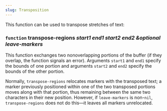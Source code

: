 ```yaml
---
slug: Transposition
---
```


This function can be used to transpose stretches of text:

### <span className="tag function">`function`</span> **transpose-regions** *start1 end1 start2 end2 \&optional leave-markers*

This function exchanges two nonoverlapping portions of the buffer (if they overlap, the function signals an error). Arguments `start1` and `end1` specify the bounds of one portion and arguments `start2` and `end2` specify the bounds of the other portion.

Normally, `transpose-regions` relocates markers with the transposed text; a marker previously positioned within one of the two transposed portions moves along with that portion, thus remaining between the same two characters in their new position. However, if `leave-markers` is non-`nil`, `transpose-regions` does not do this—it leaves all markers unrelocated.
